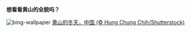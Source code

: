 
**想看看黄山的全貌吗？**

![bing-wallpaper](https://www.bing.com/th?id=OHR.MountainDayChina_ZH-CN6894169616_1920x1080.jpg)
[黄山的冬天，中国 (© Hung Chung Chih/Shutterstock)](https://www.bing.com/search?q=%E9%BB%84%E5%B1%B1&amp;form=hpcapt&amp;mkt=zh-cn)
  